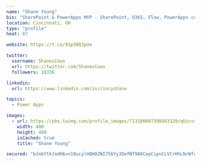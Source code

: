 ```yaml
---
name: "Shane Young"
bio: "SharePoint & PowerApps MVP - SharePoint, O365, Flow, PowerApps consulting? @PowerApps911 | Pure Snark? You found it."
location: Cincinnati, OH
type: "profile"
heat: 87

website: https://t.co/91p5BQ3pUe

twitter:
  username: ShanesCows
  url: https://twitter.com/ShanesCows
  followers: 18336

linkedin:
  url: https://www.linkedin.com/in/cincyshane

topics:
  - Power Apps

images:
  - url: https://pbs.twimg.com/profile_images/713100007398883329/qUzvsvQ3_400x400.jpg
    width: 400
    height: 400
    isCached: true
    title: "Shane Young"

secured: "bJnbYtkJodH6vn19ucylHQHOZNI756Yy3OefNT9ADCopCipnCLVCrHhLNrWfuvdSzCo/lwTSBRTVltwzY1pYCGieMNKJf0pMZ1N4djmfklDmAVISjyedwvbOeishAL1V18W34ujPnOjR43VN6IzzEy4+oHvuKMKSqzE+boGkCYVw66JPA6yfUiZxG78ZVN0l+9qyfSV2IYrFBS75SpmMMohZ63hYHIjNlBexdzE5OeBYM8A1R7dGv0ciAUH3EW80IB26qFpA4gGgg4THkgpc6XsRTWaiwwO6oo1PvI+XoFdKMw7rATJ/DC4Ydtl0i2Hu9FGuLurXoRwI5Zs4Hp3eenfxpyrU2YIouEXUtC/iCo4NfMEY5ZcKhDbxGVFo9QHYJdp98d5yVQOMUHMQT+qlUPGvOcTc2PFrvRSfchp67L8=;fwaivY8C/8eWtVGEAY+dqQ=="
---
```



